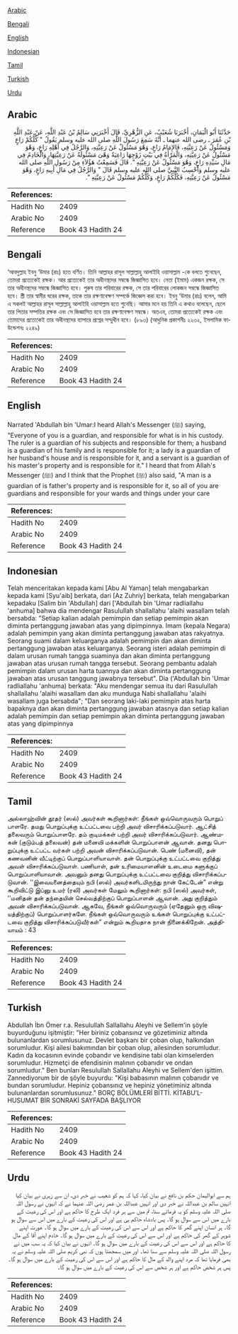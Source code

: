 [Arabic](#arabic)

[Bengali](#bengali)

[English](#english)

[Indonesian](#indonesian)

[Tamil](#tamil)

[Turkish](#turkish)

[Urdu](#urdu)

## Arabic


<div dir="rtl" lang="ar" style={{fontSize:'larger',backgroundColor:'#f8f9fa',padding:20}}>
حَدَّثَنَا أَبُو الْيَمَانِ، أَخْبَرَنَا شُعَيْبٌ، عَنِ الزُّهْرِيِّ، قَالَ أَخْبَرَنِي سَالِمُ بْنُ عَبْدِ اللَّهِ، عَنْ عَبْدِ اللَّهِ بْنِ عُمَرَ ـ رضى الله عنهما ـ أَنَّهُ سَمِعَ رَسُولَ اللَّهِ صلى الله عليه وسلم يَقُولُ ‏"‏ كُلُّكُمْ رَاعٍ وَمَسْئُولٌ عَنْ رَعِيَّتِهِ، فَالإِمَامُ رَاعٍ، وَهْوَ مَسْئُولٌ عَنْ رَعِيَّتِهِ، وَالرَّجُلُ فِي أَهْلِهِ رَاعٍ، وَهْوَ مَسْئُولٌ عَنْ رَعِيَّتِهِ، وَالْمَرْأَةُ فِي بَيْتِ زَوْجِهَا رَاعِيَةٌ وَهْىَ مَسْئُولَةٌ عَنْ رَعِيَّتِهَا، وَالْخَادِمُ فِي مَالِ سَيِّدِهِ رَاعٍ، وَهْوَ مَسْئُولٌ عَنْ رَعِيَّتِهِ ‏"‏‏.‏ قَالَ فَسَمِعْتُ هَؤُلاَءِ مِنْ رَسُولِ اللَّهِ صلى الله عليه وسلم وَأَحْسِبُ النَّبِيَّ صلى الله عليه وسلم قَالَ ‏"‏ وَالرَّجُلُ فِي مَالِ أَبِيهِ رَاعٍ، وَهْوَ مَسْئُولٌ عَنْ رَعِيَّتِهِ، فَكُلُّكُمْ رَاعٍ، وَكُلُّكُمْ مَسْئُولٌ عَنْ رَعِيَّتِهِ ‏"‏‏.‏
</div>
<div style={{backgroundColor:'#f8f9fa',padding:20, marginBottom: 10}}><table> <thead> <tr> <th>References:</th> <th></th> </tr> </thead> <tbody><tr><td>Hadith No</td><td>2409</td></tr><tr><td>Arabic No</td><td>2409</td></tr><tr><td>Reference</td><td>Book 43 Hadith 24</td></tr></tbody></table></div>

## Bengali


<div dir="ltr" lang="bn" style={{fontSize:'larger',backgroundColor:'#f8f9fa',padding:20}}>
‘আবদুল্লাহ ইবনু ‘উমার (রাঃ) হতে বর্ণিত। তিনি আল্লাহর রাসূল সাল্লাল্লাহু আলাইহি ওয়াসাল্লাম -কে বলতে শুনেছেন, তোমরা প্রত্যেকেই রক্ষক। আর প্রত্যেকেই তার অধীনস্থদের সম্বন্ধে জিজ্ঞাসিত হবে। নেতা (ইমাম) একজন রক্ষক, সে তার অধীনস্থদের সম্বন্ধে জিজ্ঞাসিত হবে। পুরুষ তার পরিবারের রক্ষক, সে তার পরিবারের লোকজন সম্বন্ধে জিজ্ঞাসিত হবে। স্ত্রী তার স্বামীর ঘরের রক্ষক, তাকে তার রক্ষণাবেক্ষণ সম্পর্কে জিজ্ঞেস করা হবে। ইবনু ‘উমার (রাঃ) বলেন, আমি এ সকলই আল্লাহর রাসূল সাল্লাল্লাহু আলাইহি ওয়াসাল্লাম হতে শুনেছি। আমার মনে হয় তিনি এ কথাও বলেছেন, ছেলে তার পিতার সম্পত্তির রক্ষক এবং সে জিজ্ঞাসিত হবে তার রক্ষণাবেক্ষণ সম্বন্ধে। অতএব, তোমরা প্রত্যেকেই রক্ষক এবং তোমাদের প্রত্যেকেই তার অধীনস্থদের ব্যাপারে প্রশ্নের সম্মুখীন হবে। (৮৯৩) (আধুনিক প্রকাশনীঃ ২২৩২, ইসলামিক ফাউন্ডেশনঃ ২২৪৯)
</div>
<div style={{backgroundColor:'#f8f9fa',padding:20, marginBottom: 10}}><table> <thead> <tr> <th>References:</th> <th></th> </tr> </thead> <tbody><tr><td>Hadith No</td><td>2409</td></tr><tr><td>Arabic No</td><td>2409</td></tr><tr><td>Reference</td><td>Book 43 Hadith 24</td></tr></tbody></table></div>

## English


<div dir="ltr" lang="en" style={{fontSize:'larger',backgroundColor:'#f8f9fa',padding:20}}>
Narrated 'Abdullah bin 'Umar:I heard Allah's Messenger (ﷺ) saying, "Everyone of you is a guardian, and responsible for what is in his custody. The ruler is a guardian of his subjects and responsible for them; a husband is a guardian of his family and is responsible for it; a lady is a guardian of her husband's house and is responsible for it, and a servant is a guardian of his master's property and is responsible for it." I heard that from Allah's Messenger (ﷺ) and I think that the Prophet (ﷺ) also said, "A man is a guardian of is father's property and is responsible for it, so all of you are guardians and responsible for your wards and things under your care
</div>
<div style={{backgroundColor:'#f8f9fa',padding:20, marginBottom: 10}}><table> <thead> <tr> <th>References:</th> <th></th> </tr> </thead> <tbody><tr><td>Hadith No</td><td>2409</td></tr><tr><td>Arabic No</td><td>2409</td></tr><tr><td>Reference</td><td>Book 43 Hadith 24</td></tr></tbody></table></div>

## Indonesian


<div dir="ltr" lang="id" style={{fontSize:'larger',backgroundColor:'#f8f9fa',padding:20}}>
Telah menceritakan kepada kami [Abu Al Yaman] telah mengabarkan kepada kami [Syu'aib] berkata, dari [Az Zuhriy] berkata, telah mengabarkan kepadaku [Salim bin 'Abdullah] dari ['Abdullah bin 'Umar radliallahu 'anhuma] bahwa dia mendengar Rasulullah shallallahu 'alaihi wasallam telah bersabda: "Setiap kalian adalah pemimpin dan setiap pemimpin akan diminta pertanggung jawaban atas yang dipimpinnya. Imam (kepala Negara) adalah pemimpin yang akan diminta pertanggung jawaban atas rakyatnya. Seorang suami dalam keluarganya adalah pemimpin dan akan diminta pertanggung jawaban atas keluarganya. Seorang isteri adalah pemimpin di dalam urusan rumah tangga suaminya dan akan diminta pertanggung jawaban atas urusan rumah tangga tersebut. Seorang pembantu adalah pemimpin dalam urusan harta tuannya dan akan diminta pertanggung jawaban atas urusan tanggung jawabnya tersebut". Dia ('Abdullah bin 'Umar radliallahu 'anhuma) berkata: "Aku mendengar semua itu dari Rasulullah shallallahu 'alaihi wasallam dan aku munduga Nabi shallallahu 'alaihi wasallam juga bersabda"; "Dan seorang laki-laki pemimpin atas harta bapaknya dan akan diminta pertanggung jawaban atasnya dan setiap kalian adalah pemimpin dan setiap pemimpin akan diminta pertanggung jawaban atas yang dipimpinnya
</div>
<div style={{backgroundColor:'#f8f9fa',padding:20, marginBottom: 10}}><table> <thead> <tr> <th>References:</th> <th></th> </tr> </thead> <tbody><tr><td>Hadith No</td><td>2409</td></tr><tr><td>Arabic No</td><td>2409</td></tr><tr><td>Reference</td><td>Book 43 Hadith 24</td></tr></tbody></table></div>

## Tamil


<div dir="ltr" lang="ta" style={{fontSize:'larger',backgroundColor:'#f8f9fa',padding:20}}>
அல்லாஹ்வின் தூதர் (ஸல்) அவர்கள் கூறினார்கள்: நீங்கள் ஒவ்வொருவரும் பொறுப் பாளரே. தமது பொறுப்புக்கு உட்பட்டவை பற்றி அவர் விசாரிக்கப்படுவார். ஆட்சித் தலைவரும் பொறுப்பாளரே. தம் குடிமக்கள் பற்றி அவர் விசாரிக்கப்படுவார். ஆண்மகன் (குடும்பத் தலைவன்) தன் மனைவி மக்களின் பொறுப்பாளன் ஆவான். தனது பொறுப்புக்கு உட்பட்ட வர்கள் பற்றி அவன் விசாரிக்கப்படுவான். பெண் (மனைவி), தன் கணவனின் வீட்டிற்குப் பொறுப்பாளியாவாள். தன் பொறுப்புக்கு உட்பட்டவை குறித்து அவள் விசாரிக்கப்படுவாள். பணியாள், தன் உரிமையாளனின் உடைமை களுக்குப் பொறுப்பாளியாவான். அவனும் தனது பொறுப்புக்கு உட்பட்டவை குறித்து விசாரிக்கப்படுவான். ‘‘இவையனைத்தையும் நபி (ஸல்) அவர்களிடமிருந்து நான் கேட்டேன்” என்று கூறிவிட்டு இப்னு உமர் (ரலி) அவர்கள் மேலும் கூறினார்கள்: நபி (ஸல்) அவர்கள், ‘‘மனிதன் தன் தந்தையின் செல்வத்திற்குப் பொறுப்பாளன் ஆவான். அது குறித்தும் அவன் விசாரிக்கப்படுவான். ஆகவே, நீங்கள் ஒவ்வொருவரும் (ஏதேனும் ஒரு விஷயத்திற்குப்) பொறுப்பாளர்களே. நீங்கள் ஒவ்வொருவரும் உங்கள் பொறுப்புக்கு உட்பட்டவை குறித்து விசாரிக்கப்படுவீர்கள்” என்றும் கூறியதாக நான் நினைக்கிறேன். அத்தியாயம் : 43
</div>
<div style={{backgroundColor:'#f8f9fa',padding:20, marginBottom: 10}}><table> <thead> <tr> <th>References:</th> <th></th> </tr> </thead> <tbody><tr><td>Hadith No</td><td>2409</td></tr><tr><td>Arabic No</td><td>2409</td></tr><tr><td>Reference</td><td>Book 43 Hadith 24</td></tr></tbody></table></div>

## Turkish


<div dir="ltr" lang="tr" style={{fontSize:'larger',backgroundColor:'#f8f9fa',padding:20}}>
Abdullah İbn Ömer r.a. Resulullah Sallallahu Aleyhi ve Sellem'in şöyle buyurduğunu işitmiştir: "Her biriniz çobansınız ve gözetiminiz altında bulunanlardan sorumlusunuz. Devlet başkanı bir çoban olup, halkından sorumludur. Kişi ailesi bakımından bir çoban olup, ailesinden sorumludur. Kadın da kocasının evinde çobandır ve kendisine tabi olan kimselerden sorumludur. Hizmetçi de efendisinin malının çobanıdır ve ondan sorumludur." Ben bunları Resulullah Sallallahu Aleyhi ve Sellem'den işittim. Zannediyorum bir de şöyle buyurdu: "Kişi babasının malının çobanıdır ve bundan sorumludur. Hepiniz çobansınız ve hepiniz yönetiminiz altında bulunanlardan sorumlusunuz." BORÇ BÖLÜMLERİ BİTTİ. KİTABU’L-HUSUMAT BİR SONRAKİ SAYFADA BAŞLIYOR
</div>
<div style={{backgroundColor:'#f8f9fa',padding:20, marginBottom: 10}}><table> <thead> <tr> <th>References:</th> <th></th> </tr> </thead> <tbody><tr><td>Hadith No</td><td>2409</td></tr><tr><td>Arabic No</td><td>2409</td></tr><tr><td>Reference</td><td>Book 43 Hadith 24</td></tr></tbody></table></div>

## Urdu


<div dir="rtl" lang="ur" style={{fontSize:'larger',backgroundColor:'#f8f9fa',padding:20}}>
ہم سے ابوالیمان حکم بن نافع نے بیان کیا، کہا کہ ہم کو شعیب نے خبر دی، ان سے زہری نے بیان کیا انہیں سالم بن عبداللہ نے خبر دی اور انہیں عبداللہ بن عمر رضی اللہ عنہما نے کہ انہوں نے رسول اللہ صلی اللہ علیہ وسلم کو یہ فرماتے سنا، تم میں سے ہر فرد ایک طرح کا حاکم ہے اور اس کی رعیت کے بارے میں اس سے سوال ہو گا۔ پس بادشاہ حاکم ہی ہے اور اس کی رعیت کے بارے میں اس سے سوال ہو گا۔ ہر انسان اپنے گھر کا حاکم ہے اور اس سے اس کی رعیت کے بارے میں سوال ہو گا۔ عورت اپنے شوہر کے گھر کی حاکم ہے اور اس سے اس کی رعیت کے بارے میں سوال ہو گا۔ خادم اپنے آقا کے مال کا حاکم ہے اور اس سے اس کی رعیت کے بارے میں سوال ہو گا۔ انہوں نے بیان کیا کہ یہ سب میں نے رسول اللہ صلی اللہ علیہ وسلم سے سنا تھا۔ اور میں سمجھتا ہوں کہ نبی کریم صلی اللہ علیہ وسلم نے یہ بھی فرمایا تھا کہ مرد اپنے والد کے مال کا حاکم ہے اور اس سے اس کی رعیت کے بارے میں سوال ہو گا۔ پس ہر شخص حاکم ہے اور ہر شخص سے اس کی رعیت کے بارے میں سوال ہو گا۔
</div>
<div style={{backgroundColor:'#f8f9fa',padding:20, marginBottom: 10}}><table> <thead> <tr> <th>References:</th> <th></th> </tr> </thead> <tbody><tr><td>Hadith No</td><td>2409</td></tr><tr><td>Arabic No</td><td>2409</td></tr><tr><td>Reference</td><td>Book 43 Hadith 24</td></tr></tbody></table></div>